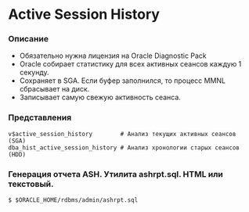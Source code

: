 # Active Session History

### Описание
  - Обязательно нужна лицензия на Oracle Diagnostic Pack
  - Oracle собирает статистику для всех активных сеансов каждую 1 секунду.
  - Сохраняет в SGA. Если буфер заполнился, то процесс MMNL сбрасывает на диск.
  - Записывает самую свежую активность сеанса.
  


### Представления
````
v$active_session_history        # Анализ текущих активных сеансов (SGA)
dba_hist_active_session_history # Анализ хронологии старых сеансов (HDD)
````


### Генерация отчета ASH. Утилита ashrpt.sql. HTML или текстовый.
````
$ $ORACLE_HOME/rdbms/admin/ashrpt.sql
````
